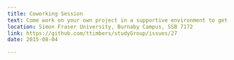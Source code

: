 ```yaml
---
title: Coworking Session
text: Come work on your own project in a supportive environment to get (and give) help from your peers!
location: Simon Fraser University, Burnaby Campus, SSB 7172
link: https://github.com/ttimbers/studyGroup/issues/27
date: 2015-08-04

---
```

